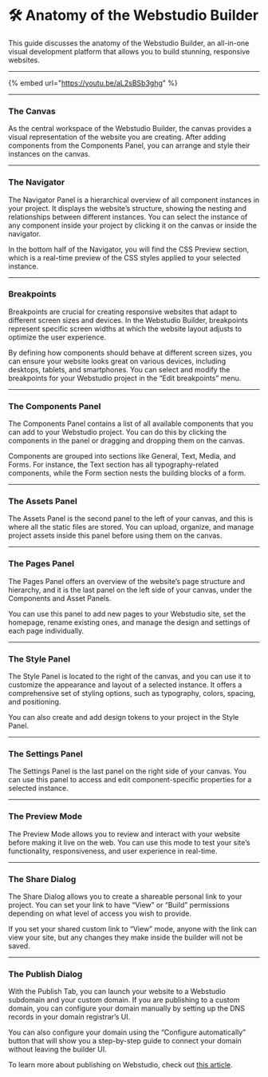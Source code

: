# 🛠 Anatomy of the Webstudio Builder



This guide discusses the anatomy of the Webstudio Builder, an all-in-one visual development platform that allows you to build stunning, responsive websites.

***

{% embed url="https://youtu.be/aL2sBSb3ghg" %}

***

### The Canvas

As the central workspace of the Webstudio Builder, the canvas provides a visual representation of the website you are creating. After adding components from the Components Panel, you can arrange and style their instances on the canvas.

***

### The Navigator

The Navigator Panel is a hierarchical overview of all component instances in your project. It displays the website’s structure, showing the nesting and relationships between different instances. You can select the instance of any component inside your project by clicking it on the canvas or inside the navigator.

In the bottom half of the Navigator, you will find the CSS Preview section, which is a real-time preview of the CSS styles applied to your selected instance.

***

### Breakpoints

Breakpoints are crucial for creating responsive websites that adapt to different screen sizes and devices. In the Webstudio Builder, breakpoints represent specific screen widths at which the website layout adjusts to optimize the user experience.

By defining how components should behave at different screen sizes, you can ensure your website looks great on various devices, including desktops, tablets, and smartphones. You can select and modify the breakpoints for your Webstudio project in the “Edit breakpoints” menu.

***

### The Components Panel

The Components Panel contains a list of all available components that you can add to your Webstudio project. You can do this by clicking the components in the panel or dragging and dropping them on the canvas.

Components are grouped into sections like General, Text, Media, and Forms. For instance, the Text section has all typography-related components, while the Form section nests the building blocks of a form.

***

### The Assets Panel

The Assets Panel is the second panel to the left of your canvas, and this is where all the static files are stored. You can upload, organize, and manage project assets inside this panel before using them on the canvas.

***

### The Pages Panel

The Pages Panel offers an overview of the website’s page structure and hierarchy, and it is the last panel on the left side of your canvas, under the Components and Asset Panels.

You can use this panel to add new pages to your Webstudio site, set the homepage, rename existing ones, and manage the design and settings of each page individually.

***

### The Style Panel

The Style Panel is located to the right of the canvas, and you can use it to customize the appearance and layout of a selected instance. It offers a comprehensive set of styling options, such as typography, colors, spacing, and positioning.

You can also create and add design tokens to your project in the Style Panel.

***

### The Settings Panel

The Settings Panel is the last panel on the right side of your canvas. You can use this panel to access and edit component-specific properties for a selected instance.

***

### The Preview Mode

The Preview Mode allows you to review and interact with your website before making it live on the web. You can use this mode to test your site’s functionality, responsiveness, and user experience in real-time.

***

### The Share Dialog

The Share Dialog allows you to create a shareable personal link to your project. You can set your link to have “View” or “Build” permissions depending on what level of access you wish to provide.

If you set your shared custom link to “View” mode, anyone with the link can view your site, but any changes they make inside the builder will not be saved.

***

### The Publish Dialog

With the Publish Tab, you can launch your website to a Webstudio subdomain and your custom domain. If you are publishing to a custom domain, you can configure your domain manually by setting up the DNS records in your domain registrar’s UI.

You can also configure your domain using the “Configure automatically” button that will show you a step-by-step guide to connect your domain without leaving the builder UI.

To learn more about publishing on Webstudio, check out [this article](https://webstudio.is/blog/publishing-your-webstudio-site).

